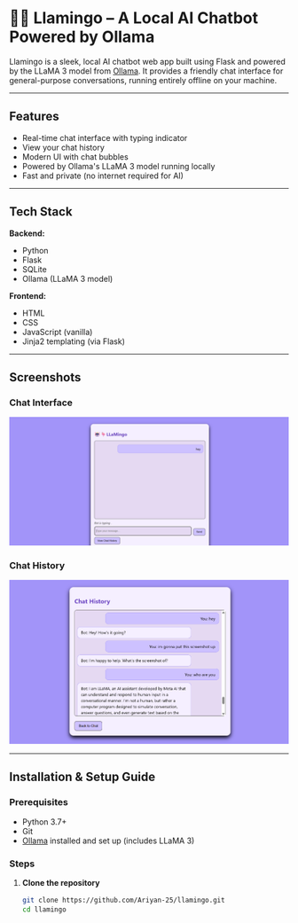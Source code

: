 # 🤖🦩 Llamingo – A Local AI Chatbot Powered by Ollama

Llamingo is a sleek, local AI chatbot web app built using Flask and powered by the LLaMA 3 model from [Ollama](https://ollama.com/). It provides a friendly chat interface for general-purpose conversations, running entirely offline on your machine.

---

## Features

- Real-time chat interface with typing indicator
- View your chat history
- Modern UI with chat bubbles 
- Powered by Ollama's LLaMA 3 model running locally
- Fast and private (no internet required for AI)

---

## Tech Stack

**Backend:**  
- Python  
- Flask  
- SQLite  
- Ollama (LLaMA 3 model)

**Frontend:**  
- HTML  
- CSS  
- JavaScript (vanilla)  
- Jinja2 templating (via Flask)

---

## Screenshots

### Chat Interface
![Chat Interface](screenshots/chat_interface.png)

### Chat History 
![Chat History](screenshots/chat_history.png)

---


## Installation & Setup Guide

### Prerequisites

- Python 3.7+
- Git
- [Ollama](https://ollama.com/) installed and set up (includes LLaMA 3)

### Steps

1. **Clone the repository**

   ```bash
   git clone https://github.com/Ariyan-25/llamingo.git
   cd llamingo
